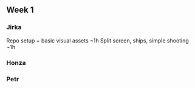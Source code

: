 ## Week 1
### Jirka
Repo setup + basic visual assets		~1h
Split screen, ships, simple shooting	~1h
### Honza
### Petr
